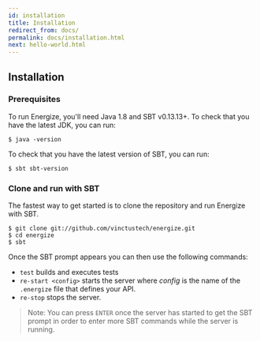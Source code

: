 ```yaml
---
id: installation
title: Installation
redirect_from: docs/
permalink: docs/installation.html
next: hello-world.html
---
```


## Installation

### Prerequisites

To run Energize, you'll need Java 1.8 and SBT v0.13.13+. To check that you have the latest JDK, you can run:

```
$ java -version
```

To check that you have the latest version of SBT, you can run:

```
$ sbt sbt-version
```

### Clone and run with SBT

The fastest way to get started is to clone the repository and run Energize with SBT.

```
$ git clone git://github.com/vinctustech/energize.git
$ cd energize
$ sbt
```

Once the SBT prompt appears you can then use the following commands:

- `test` builds and executes tests
- `re-start <config>` starts the server where *config* is the name of the `.energize` file that defines your API.
- `re-stop` stops the server.

> Note: You can press `ENTER` once the server has started to get the SBT prompt in order to enter more SBT commands while the server is running.